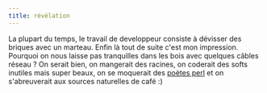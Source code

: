 ```yaml
---
title: révélation
---
```


La plupart du temps, le travail de developpeur consiste à dévisser des briques
avec un marteau. Enfin là tout de suite c'est mon impression. Pourquoi on nous
laisse pas tranquilles dans les bois avec quelques câbles réseau ? On serait
bien, on mangerait des racines, on coderait des softs inutiles mais super
beaux, on se moquerait des [poètes
perl](http://www.perlmonks.org/index.pl?node=Perl%20Poetry) et on
s'abreuverait aux sources naturelles de café :)

